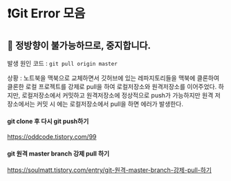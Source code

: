 # ❗️Git Error 모음

## 📌 정방향이 불가능하므로, 중지합니다.
발생 원인 코드 : `git pull origin master`

상황 : 노트북을 맥북으로 교체하면서 깃허브에 있는 레파지토리들을 맥북에 클론하여 클론한 로컬 프로젝트를 강제로 pull을 하여 로컬저장소와 원격저장소를 이어주었다. 하지만, 로컬저장소에서 커밋하고 원격저장소에 정상적으로 push가 가능하지만 원격 저장소에서는 커밋 시 에는 로컬저장소에서 pull을 하면 에러가 발생한다.

#### git clone 후 다시 git push하기
https://oddcode.tistory.com/99

#### git 원격 master branch 강제 pull 하기
https://soulmatt.tistory.com/entry/git-원격-master-branch-강제-pull-하기
